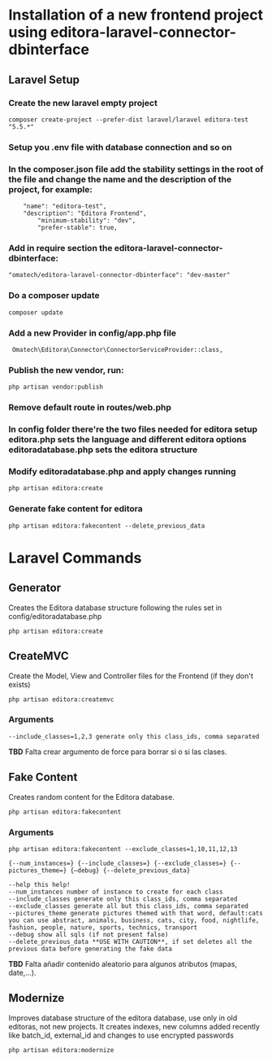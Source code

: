 # Installation of a new frontend project using editora-laravel-connector-dbinterface

## Laravel Setup

### Create the new laravel empty project

```
composer create-project --prefer-dist laravel/laravel editora-test "5.5.*"
```

### Setup you .env file with database connection and so on

### In the composer.json file add the stability settings in the root of the file and change the name and the description of the project, for example:

```
    "name": "editora-test",
    "description": "Editora Frontend",
		"minimum-stability": "dev",
		"prefer-stable": true,
```

### Add in require section the editora-laravel-connector-dbinterface: 

```
"omatech/editora-laravel-connector-dbinterface": "dev-master"
```

### Do a composer update

```
composer update
```

### Add a new Provider in config/app.php file
     Omatech\Editora\Connector\ConnectorServiceProvider::class,

### Publish the new vendor, run: 

```
php artisan vendor:publish
```

### Remove default route in routes/web.php

### In config folder there're the two files needed for editora setup editora.php sets the language and different editora options editoradatabase.php sets the editora structure 

### Modify editoradatabase.php and apply changes running

```
php artisan editora:create
```

### Generate fake content for editora

```
php artisan editora:fakecontent --delete_previous_data
```

# Laravel Commands

## Generator
Creates the Editora database structure following the rules set in config/editoradatabase.php

```
php artisan editora:create
```

## CreateMVC
Create the Model, View and Controller files for the Frontend (if they don't exists)

```
php artisan editora:createmvc
```

### Arguments

```
--include_classes=1,2,3 generate only this class_ids, comma separated
```

**TBD**
Falta crear argumento de force para borrar si o si las clases.

## Fake Content
Creates random content for the Editora database. 

```
php artisan editora:fakecontent
```

### Arguments

```
php artisan editora:fakecontent --exclude_classes=1,10,11,12,13

{--num_instances=} {--include_classes=} {--exclude_classes=} {--pictures_theme=} {—debug} {--delete_previous_data}

--help this help!
--num_instances number of instance to create for each class
--include_classes generate only this class_ids, comma separated
--exclude_classes generate all but this class_ids, comma separated
--pictures_theme generate pictures themed with that word, default:cats you can use abstract, animals, business, cats, city, food, nightlife, fashion, people, nature, sports, technics, transport
--debug show all sqls (if not present false)
--delete_previous_data **USE WITH CAUTION**, if set deletes all the previous data before generating the fake data
```

**TBD**
Falta añadir contenido aleatorio para algunos atributos (mapas, date,...). 


## Modernize
Improves database structure of the editora database, use only in old editoras, not new projects. It creates indexes, new columns added recently like batch_id, external_id and changes to use encrypted passwords

```
php artisan editora:modernize
```








